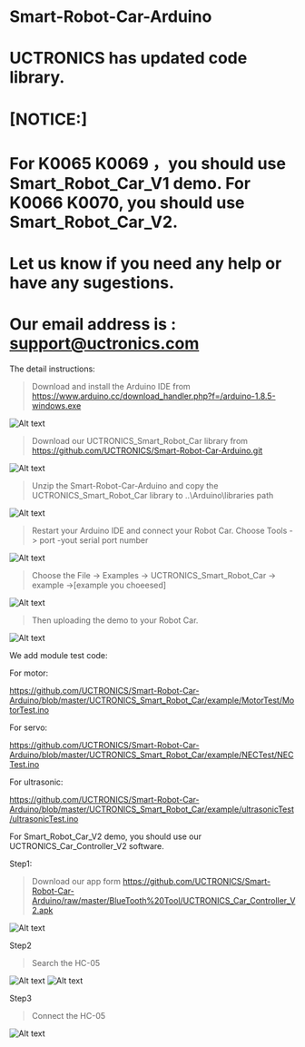 # Smart-Robot-Car-Arduino

# UCTRONICS has updated code library.

# [NOTICE:]

# For K0065 K0069 ，you should use Smart_Robot_Car_V1 demo. For K0066 K0070, you should use Smart_Robot_Car_V2.

# Let us know if you need any help or have any sugestions.

# Our email address is : support@uctronics.com

The  detail  instructions:

> Download and install the Arduino IDE from https://www.arduino.cc/download_handler.php?f=/arduino-1.8.5-windows.exe

![Alt text](https://github.com/UCTRONICS/Smart-Robot-Car-Arduino/blob/master/imge/1.jpeg)

> Download our UCTRONICS_Smart_Robot_Car library from https://github.com/UCTRONICS/Smart-Robot-Car-Arduino.git

![Alt text](https://github.com/UCTRONICS/Smart-Robot-Car-Arduino/blob/master/imge/6.jpeg)

> Unzip the Smart-Robot-Car-Arduino and copy the UCTRONICS_Smart_Robot_Car library to ..\Arduino\libraries path

![Alt text](https://github.com/UCTRONICS/Smart-Robot-Car-Arduino/blob/master/imge/5.jpeg)

> Restart your Arduino IDE and connect your Robot Car. Choose Tools -> port -yout serial port number

![Alt text](https://github.com/UCTRONICS/Smart-Robot-Car-Arduino/blob/master/imge/3.jpeg)

> Choose the File -> Examples -> UCTRONICS_Smart_Robot_Car -> example ->[example you choeesed] 

![Alt text](https://github.com/UCTRONICS/Smart-Robot-Car-Arduino/blob/master/imge/7.jpeg)

>Then uploading the demo to your Robot Car.

![Alt text](https://github.com/UCTRONICS/Smart-Robot-Car-Arduino/blob/master/imge/4.jpeg)


We add module test code:

For motor:

https://github.com/UCTRONICS/Smart-Robot-Car-Arduino/blob/master/UCTRONICS_Smart_Robot_Car/example/MotorTest/MotorTest.ino

For servo:

https://github.com/UCTRONICS/Smart-Robot-Car-Arduino/blob/master/UCTRONICS_Smart_Robot_Car/example/NECTest/NECTest.ino

For ultrasonic:

https://github.com/UCTRONICS/Smart-Robot-Car-Arduino/blob/master/UCTRONICS_Smart_Robot_Car/example/ultrasonicTest/ultrasonicTest.ino

For Smart_Robot_Car_V2 demo, you should use our UCTRONICS_Car_Controller_V2 software.

Step1:

> Download our app form https://github.com/UCTRONICS/Smart-Robot-Car-Arduino/raw/master/BlueTooth%20Tool/UCTRONICS_Car_Controller_V2.apk

![Alt text](https://github.com/UCTRONICS/Smart-Robot-Car-Arduino/blob/master/imge/8.jpeg)

Step2

> Search the HC-05 

![Alt text](https://github.com/UCTRONICS/Smart-Robot-Car-Arduino/blob/master/imge/9.jpeg)
![Alt text](https://github.com/UCTRONICS/Smart-Robot-Car-Arduino/blob/master/imge/10.jpeg)

Step3

> Connect the HC-05

![Alt text](https://github.com/UCTRONICS/Smart-Robot-Car-Arduino/blob/master/imge/11.jpeg)











 



















  










